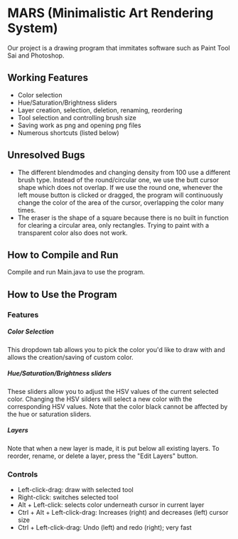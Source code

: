 # MARS (Minimalistic Art Rendering System)
Our project is a drawing program that immitates software such as Paint Tool Sai
and Photoshop.

## Working Features
- Color selection
- Hue/Saturation/Brightness sliders
- Layer creation, selection, deletion, renaming, reordering
- Tool selection and controlling brush size
- Saving work as png and opening png files
- Numerous shortcuts (listed below)

## Unresolved Bugs
- The different blendmodes and changing density from 100 use a different brush type. Instead of the round/circular one, we use the butt cursor shape which does not overlap. If we use the round one, whenever the left mouse button is clicked or dragged, the program will continuously change the color of the area of the cursor, overlapping the color many times.
- The eraser is the shape of a square because there is no built in function for clearing a circular area, only rectangles. Trying to paint with a transparent color also does not work.

## How to Compile and Run
Compile and run Main.java to use the program.

## How to Use the Program
### Features
##### Color Selection
This dropdown tab allows you to pick the color you'd like to draw with and allows the creation/saving of custom color.
#####  Hue/Saturation/Brightness sliders
These sliders allow you to adjust the HSV values of the current selected color. Changing the HSV silders will select a new color with the corresponding HSV values. Note that the color black cannot be affected by the hue or saturation sliders.
##### Layers
Note that when a new layer is made, it is put below all existing layers. To reorder, rename, or delete a layer, press the "Edit Layers" button.
### Controls
- Left-click-drag: draw with selected tool
- Right-click: switches selected tool
- Alt + Left-click: selects color underneath cursor in current layer
- Ctrl + Alt + Left-click-drag: Increases (right) and decreases (left) cursor size
- Ctrl + Left-click-drag: Undo (left) and redo (right); very fast
